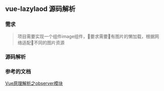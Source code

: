 ## vue-lazylaod 源码解析
### 需求
> 项目需要实现一个组件image组件，要求需要有图片的懒加载，根据网络适配不同的图片资源


### 源码解析


### 参考的文档
 [Vue原理解析之observer模块]('https://segmentfault.com/a/1190000008377887')
